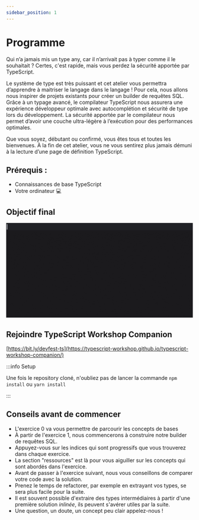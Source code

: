 ```yaml
---
sidebar_position: 1
---
```


# Programme

Qui n’a jamais mis un type any, car il n’arrivait pas à typer comme
il le souhaitait ? Certes, c'est rapide, mais vous perdez la
sécurité apportée par TypeScript.

Le système de type est très puissant et cet atelier vous permettra
d’apprendre à maitriser le langage dans le langage ! Pour cela, nous
allons nous inspirer de projets existants pour créer un builder de
requêtes SQL. Grâce à un typage avancé, le compilateur TypeScript
nous assurera une expérience développeur optimale avec
autocomplétion et sécurité de type lors du développement. La
sécurité apportée par le compilateur nous permet d’avoir une couche
ultra-légère à l’exécution pour des performances optimales.

Que vous soyez, débutant ou confirmé, vous êtes tous et toutes les
bienvenues. À la fin de cet atelier, vous ne vous sentirez plus
jamais démuni à la lecture d’une page de définition TypeScript.

## Prérequis :

- Connaissances de base TypeScript
- Votre ordinateur 💻

## Objectif final

![Démo api final avec autocomplétion](./img/final_dx.gif)

## Rejoindre TypeScript Workshop Companion

[https://bit.ly/devfest-ts](https://typescript-workshop.github.io/typescript-workshop-companion/)

:::info Setup

Une fois le repository cloné, n'oubliez pas de lancer la commande `npm install` ou `yarn install`

:::

## Conseils avant de commencer

- L'exercice 0 va vous permettre de parcourir les concepts de bases
- À partir de l'exercice 1, nous commencerons à construire notre builder de requêtes SQL.
- Appuyez-vous sur les indices qui sont progressifs que vous trouverez dans chaque exercice.
- La section "ressources" est là pour vous aiguiller sur les concepts qui sont abordés dans l'exercice.
- Avant de passer à l'exercice suivant, nous vous conseillons de comparer votre code avec la solution.
- Prenez le temps de refactorer, par exemple en extrayant vos types, se sera plus facile pour la suite.
- Il est souvent possible d'extraire des types intermédiaires à partir d'une première solution _inlinée_, ils peuvent s'avérer utiles par la suite.
- Une question, un doute, un concept peu clair appelez-nous !
